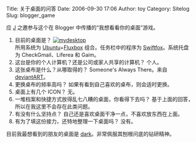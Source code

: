 Title: 关于桌面的问答
Date: 2006-09-30 17:06
Author: toy
Category: Sitelog
Slug: blogger_game

应 [J](http://www.iwxm.net/archives/480) 之邀参与这个在 Blogger
中传播的“我想看看你的桌面”游戏。

1.  目前的桌面是？
    [![mydesktop](http://i.linuxtoy.org/i/mydesktop_s.png)](http://i.linuxtoy.org/i/mydesktop.png)  
    所用系统为
    [Ubuntu](http://www.ubuntu.com)+[Fluxbox](http://www.fluxbox.org)
    组合。任务栏中的程序为
    [Swiftfox](http://www.getswiftfox.com)。系统托盘为
    CheckGmail、Liferea 和 Gaim。
2.  这台是你的个人计算机？还是公司或家人共享的计算机？
    个人。
3.  这张桌布是什么？从哪取得的？
    Someone's Always There。来自
    [deviantART](http://www.deviantart.com/deviation/40489399/)。
4.  更换桌布的频率高吗？
    如果有看到自己喜欢的桌布，则会适时更换。
5.  桌面上有几个 ICON？
    无。
6.  一堆档案和快捷方式放得乱七八糟的桌面，你看得下去吗？
    基于上面的回答，所以在我这里不会存在此类问题。
7.  有没有什么坚持点？
    自己还是喜欢桌面干净一点，不喜欢放东西在上面。
8.  有为了填这份接力，还特地整理一下桌面吗？
    没有。

目前我最想看到的朋友的桌面是
[dark](http://dark.supercn.net)。非常佩服其刨根问底的钻研精神。
